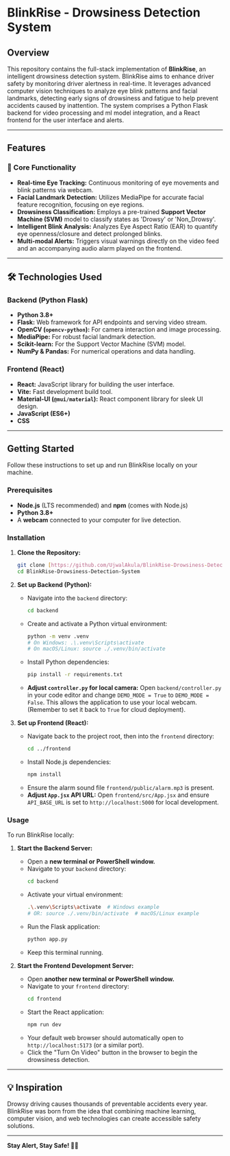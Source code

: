 # BlinkRise - Drowsiness Detection System

## Overview

This repository contains the full-stack implementation of **BlinkRise**, an intelligent drowsiness detection system. BlinkRise aims to enhance driver safety by monitoring driver alertness in real-time. It leverages advanced computer vision techniques to analyze eye blink patterns and facial landmarks, detecting early signs of drowsiness and fatigue to help prevent accidents caused by inattention. The system comprises a Python Flask backend for video processing and ml model integration, and a React frontend for the user interface and alerts.

---

## Features

### 🎯 Core Functionality

* **Real-time Eye Tracking:** Continuous monitoring of eye movements and blink patterns via webcam.
* **Facial Landmark Detection:** Utilizes MediaPipe for accurate facial feature recognition, focusing on eye regions.
* **Drowsiness Classification:** Employs a pre-trained **Support Vector Machine (SVM)** model to classify states as 'Drowsy' or 'Non_Drowsy'.
* **Intelligent Blink Analysis:** Analyzes Eye Aspect Ratio (EAR) to quantify eye openness/closure and detect prolonged blinks.
* **Multi-modal Alerts:** Triggers visual warnings directly on the video feed and an accompanying audio alarm played on the frontend.

---

## 🛠️ Technologies Used

### Backend (Python Flask)

* **Python 3.8+**
* **Flask:** Web framework for API endpoints and serving video stream.
* **OpenCV (`opencv-python`):** For camera interaction and image processing.
* **MediaPipe:** For robust facial landmark detection.
* **Scikit-learn:** For the Support Vector Machine (SVM) model.
* **NumPy & Pandas:** For numerical operations and data handling.

### Frontend (React)

* **React:** JavaScript library for building the user interface.
* **Vite:** Fast development build tool.
* **Material-UI (`@mui/material`):** React component library for sleek UI design.
* **JavaScript (ES6+)**
* **CSS**

---

## Getting Started

Follow these instructions to set up and run BlinkRise locally on your machine.

### Prerequisites

* **Node.js** (LTS recommended) and **npm** (comes with Node.js)
* **Python 3.8+**
* A **webcam** connected to your computer for live detection.

### Installation

1.  **Clone the Repository:**

    ```bash
    git clone [https://github.com/UjwalAkula/BlinkRise-Drowsiness-Detection-System.git](https://github.com/UjwalAkula/BlinkRise-Drowsiness-Detection-System.git)
    cd BlinkRise-Drowsiness-Detection-System
    ```

2.  **Set up Backend (Python):**

    * Navigate into the `backend` directory:
        ```bash
        cd backend
        ```
    * Create and activate a Python virtual environment:
        ```bash
        python -m venv .venv
        # On Windows: .\.venv\Scripts\activate
        # On macOS/Linux: source ./.venv/bin/activate
        ```
    * Install Python dependencies:
        ```bash
        pip install -r requirements.txt
        ```
    * **Adjust `controller.py` for local camera:** Open `backend/controller.py` in your code editor and change `DEMO_MODE = True` to `DEMO_MODE = False`. This allows the application to use your local webcam. (Remember to set it back to `True` for cloud deployment).

3.  **Set up Frontend (React):**

    * Navigate back to the project root, then into the `frontend` directory:
        ```bash
        cd ../frontend
        ```
    * Install Node.js dependencies:
        ```bash
        npm install
        ```
    * Ensure the alarm sound file `frontend/public/alarm.mp3` is present.
    * **Adjust `App.jsx` API URL:** Open `frontend/src/App.jsx` and ensure `API_BASE_URL` is set to `http://localhost:5000` for local development.

### Usage

To run BlinkRise locally:

1.  **Start the Backend Server:**

    * Open a **new terminal or PowerShell window.**
    * Navigate to your `backend` directory:
        ```bash
        cd backend
        ```
    * Activate your virtual environment:
        ```bash
        .\.venv\Scripts\activate  # Windows example
        # OR: source ./.venv/bin/activate  # macOS/Linux example
        ```
    * Run the Flask application:
        ```bash
        python app.py
        ```
    * Keep this terminal running.

2.  **Start the Frontend Development Server:**

    * Open **another new terminal or PowerShell window.**
    * Navigate to your `frontend` directory:
        ```bash
        cd frontend
        ```
    * Start the React application:
        ```bash
        npm run dev
        ```
    * Your default web browser should automatically open to `http://localhost:5173` (or a similar port).
    * Click the "Turn On Video" button in the browser to begin the drowsiness detection.

---

## 💡 Inspiration

Drowsy driving causes thousands of preventable accidents every year. BlinkRise was born from the idea that combining machine learning, computer vision, and web technologies can create accessible safety solutions.

---

**Stay Alert, Stay Safe! 🚗💤**
